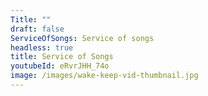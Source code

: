 ```yaml
---
Title: ""
draft: false
ServiceOfSongs: Service of songs
headless: true
title: Service of Songs
youtubeId: eRvrJHH_74o
image: /images/wake-keep-vid-thumbnail.jpg
---
```


